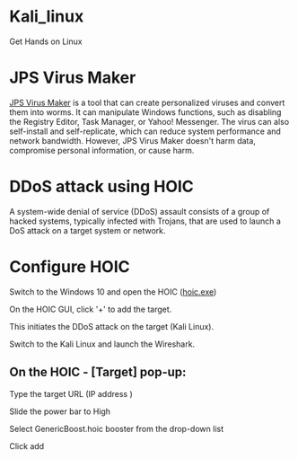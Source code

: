 # Kali_linux
Get Hands on Linux

# JPS Virus Maker

[JPS Virus Maker](https://github.com/20MH1A04H9/Kali_linux/blob/main/JPS%20Virus%20Maker%203.0.zip) is a tool that can create personalized viruses and convert them into worms. It can manipulate Windows functions, such as disabling the Registry Editor, Task Manager, or Yahoo! Messenger. The virus can also self-install and self-replicate, which can reduce system performance and network bandwidth. However, JPS Virus Maker doesn't harm data, compromise personal information, or cause harm. 



# DDoS attack using HOIC

A system-wide denial of service (DDoS) assault consists of a group of hacked systems, typically infected with Trojans, that are used to launch a DoS attack on a target system or network.
# Configure HOIC

Switch to the Windows 10 and open the HOIC ([hoic.exe](https://github.com/20MH1A04H9/Kali_linux/blob/main/Hoic.rar))

On the HOIC GUI, click '+' to add the target. 

This initiates the DDoS attack on the target (Kali Linux).

Switch to the Kali Linux and launch the Wireshark.
## On the HOIC - [Target] pop-up:

Type the target URL (IP address )

Slide the power bar to High

Select GenericBoost.hoic booster from the drop-down list

Click add
